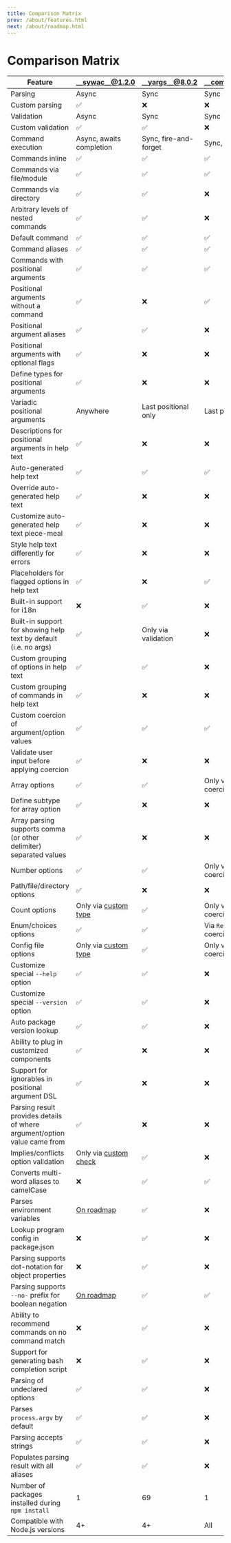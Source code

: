 ```yaml
---
title: Comparison Matrix
prev: /about/features.html
next: /about/roadmap.html
---
```

# Comparison Matrix

| __Feature__ | __sywac__@1.2.0 | __yargs__@8.0.2 | __commander__@2.11.0 |
| ------- | ----------- | ----------- | --------------- |
| Parsing | Async       | Sync        | Sync            |
| Custom parsing | ✅ | ❌ | ❌ |
| Validation | Async | Sync | Sync |
| Custom validation | ✅ | ✅ | ❌ |
| Command execution | Async, awaits completion | Sync, fire-and-forget | Sync, fire-and-forget |
| Commands inline | ✅ | ✅ | ✅ |
| Commands via file/module | ✅ | ✅ | ✅ |
| Commands via directory | ✅ | ✅ | ❌ |
| Arbitrary levels of nested commands | ✅ | ✅ | ❌ |
| Default command | ✅ | ✅ | ✅ |
| Command aliases | ✅ | ✅ | ✅ |
| Commands with positional arguments | ✅ | ✅ | ✅ |
| Positional arguments without a command | ✅ | ❌ | ✅ |
| Positional argument aliases | ✅ | ✅ | ❌ |
| Positional arguments with optional flags | ✅ | ❌ | ❌ |
| Define types for positional arguments | ✅ | ❌ | ❌ |
| Variadic positional arguments | Anywhere | Last positional only | Last positional only |
| Descriptions for positional arguments in help text | ✅ | ❌ | ❌ |
| Auto-generated help text | ✅ | ✅ | ✅ |
| Override auto-generated help text | ✅ | ❌ | ❌ |
| Customize auto-generated help text piece-meal | ✅ | ❌ | ❌ |
| Style help text differently for errors | ✅ | ❌ | ❌ |
| Placeholders for flagged options in help text | ✅ | ❌ | ✅ |
| Built-in support for i18n | ❌ | ✅ | ❌ |
| Built-in support for showing help text by default (i.e. no args) | ✅ | Only via validation | ❌ |
| Custom grouping of options in help text | ✅ | ✅ | ❌ |
| Custom grouping of commands in help text | ✅ | ❌ | ❌ |
| Custom coercion of argument/option values | ✅ | ✅ | ✅ |
| Validate user input before applying coercion | ✅ | ❌ | ❌ |
| Array options | ✅ | ✅ | Only via custom coercion |
| Define subtype for array option | ✅ | ❌ | ❌ |
| Array parsing supports comma (or other delimiter) separated values | ✅ | ❌ | ❌ |
| Number options | ✅ | ✅ | Only via custom coercion |
| Path/file/directory options | ✅ | ❌ | ❌ |
| Count options | Only via [custom type](/docs/custom-types.html) | ✅ | Only via custom coercion |
| Enum/choices options | ✅ | ✅ | Via `RegExp` or custom coercion |
| Config file options | Only via [custom type](/docs/custom-types.html) | ✅ | Only via custom coercion |
| Customize special `--help` option | ✅ | ✅ | ❌ |
| Customize special `--version` option | ✅ | ✅ | ❌ |
| Auto package version lookup | ✅ | ✅ | ❌ |
| Ability to plug in customized components | ✅ | ❌ | ❌ |
| Support for ignorables in positional argument DSL | ✅ | ❌ | ❌ |
| Parsing result provides details of where argument/option value came from | ✅ | ❌ | ❌ |
| Implies/conflicts option validation | Only via [custom check](/docs/sync-config.html#check) | ✅ | ❌ |
| Converts multi-word aliases to camelCase | ❌ | ✅ | ✅ |
| Parses environment variables | [On roadmap](/about/roadmap.html) | ✅ | ❌ |
| Lookup program config in package.json | ❌ | ✅ | ❌ |
| Parsing supports dot-notation for object properties | ❌ | ✅ | ❌ |
| Parsing supports `--no-` prefix for boolean negation | [On roadmap](/about/roadmap.html) | ✅ | ✅ |
| Ability to recommend commands on no command match | ❌ | ✅ | ❌ |
| Support for generating bash completion script | ❌ | ✅ | ❌ |
| Parsing of undeclared options | ✅ | ✅ | ❌ |
| Parses `process.argv` by default | ✅ | ✅ | ❌ |
| Parsing accepts strings | ✅ | ✅ | ❌ |
| Populates parsing result with all aliases | ✅ | ✅ | ❌ |
| Number of packages installed during `npm install` | 1 | 69 | 1 |
| Compatible with Node.js versions | 4+ | 4+ | All |
